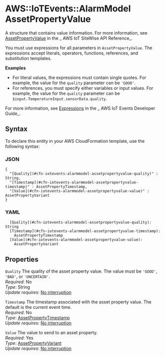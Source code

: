 # AWS::IoTEvents::AlarmModel AssetPropertyValue<a name="aws-properties-iotevents-alarmmodel-assetpropertyvalue"></a>

A structure that contains value information\. For more information, see [AssetPropertyValue](https://docs.aws.amazon.com/iot-sitewise/latest/APIReference/API_AssetPropertyValue.html) in the _ AWS IoT SiteWise API Reference_\.

You must use expressions for all parameters in `AssetPropertyValue`\. The expressions accept literals, operators, functions, references, and substitution templates\.

**Examples**

- For literal values, the expressions must contain single quotes\. For example, the value for the `quality` parameter can be `'GOOD'`\.
- For references, you must specify either variables or input values\. For example, the value for the `quality` parameter can be `$input.TemperatureInput.sensorData.quality`\.

For more information, see [Expressions](https://docs.aws.amazon.com/iotevents/latest/developerguide/iotevents-expressions.html) in the _ AWS IoT Events Developer Guide_\.

## Syntax<a name="aws-properties-iotevents-alarmmodel-assetpropertyvalue-syntax"></a>

To declare this entity in your AWS CloudFormation template, use the following syntax:

### JSON<a name="aws-properties-iotevents-alarmmodel-assetpropertyvalue-syntax.json"></a>

```
{
  "[Quality](#cfn-iotevents-alarmmodel-assetpropertyvalue-quality)" : String,
  "[Timestamp](#cfn-iotevents-alarmmodel-assetpropertyvalue-timestamp)" : AssetPropertyTimestamp,
  "[Value](#cfn-iotevents-alarmmodel-assetpropertyvalue-value)" : AssetPropertyVariant
}
```

### YAML<a name="aws-properties-iotevents-alarmmodel-assetpropertyvalue-syntax.yaml"></a>

```
  [Quality](#cfn-iotevents-alarmmodel-assetpropertyvalue-quality): String
  [Timestamp](#cfn-iotevents-alarmmodel-assetpropertyvalue-timestamp):
    AssetPropertyTimestamp
  [Value](#cfn-iotevents-alarmmodel-assetpropertyvalue-value):
    AssetPropertyVariant
```

## Properties<a name="aws-properties-iotevents-alarmmodel-assetpropertyvalue-properties"></a>

`Quality` <a name="cfn-iotevents-alarmmodel-assetpropertyvalue-quality"></a>
The quality of the asset property value\. The value must be `'GOOD'`, `'BAD'`, or `'UNCERTAIN'`\.  
_Required_: No  
_Type_: String  
_Update requires_: [No interruption](https://docs.aws.amazon.com/AWSCloudFormation/latest/UserGuide/using-cfn-updating-stacks-update-behaviors.html#update-no-interrupt)

`Timestamp` <a name="cfn-iotevents-alarmmodel-assetpropertyvalue-timestamp"></a>
The timestamp associated with the asset property value\. The default is the current event time\.  
_Required_: No  
_Type_: [AssetPropertyTimestamp](aws-properties-iotevents-alarmmodel-assetpropertytimestamp.md)  
_Update requires_: [No interruption](https://docs.aws.amazon.com/AWSCloudFormation/latest/UserGuide/using-cfn-updating-stacks-update-behaviors.html#update-no-interrupt)

`Value` <a name="cfn-iotevents-alarmmodel-assetpropertyvalue-value"></a>
The value to send to an asset property\.  
_Required_: Yes  
_Type_: [AssetPropertyVariant](aws-properties-iotevents-alarmmodel-assetpropertyvariant.md)  
_Update requires_: [No interruption](https://docs.aws.amazon.com/AWSCloudFormation/latest/UserGuide/using-cfn-updating-stacks-update-behaviors.html#update-no-interrupt)
